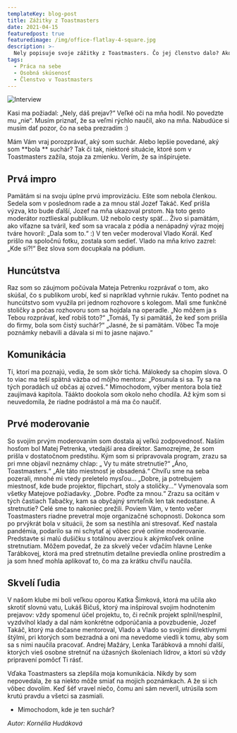 ```yaml
---
templateKey: blog-post
title: Zážitky z Toastmasters
date: 2021-04-15
featuredpost: true
featuredimage: /img/office-flatlay-4-square.jpg
description: >-
  Nely popisuje svoje zážitky z Toastmasters. Čo jej členstvo dalo? Ako jej pomohlo v živote?
tags:
  - Práca na sebe
  - Osobná skúsenosť
  - Členstvo v Toastmasters
---
```

![Interview](/img/office-flatlay-4-cropped.jpg)

Kasi ma požiadal: „Nely, dáš prejav?“
Veľké oči na mňa hodil. No povedzte mu „nie“.
Musím priznať, že sa veľmi rýchlo naučil, ako na mňa. Nabudúce si musím dať pozor, čo na seba prezradím :)

Mám Vám vraj porozprávať, aký som suchár. Alebo lepšie povedané, aký som **bola ** suchár?
Tak či tak, niektoré situácie, ktoré som v Toastmasters zažila, stoja za zmienku. Verím, že sa inšpirujete.

## Prvá impro
Pamätám si na svoju úplne prvú improvizáciu. Ešte som nebola členkou. Sedela som v poslednom rade a za mnou stál Jozef Takáč. Keď prišla výzva, kto bude ďalší, Jozef na mňa ukazoval prstom. Na toto gesto moderátor roztlieskal publikum. Už nebolo cesty späť...
Živo si pamätám, ako víťazne sa tváril, keď som sa vracala z pódia a nenápadný výraz mojej tváre hovoril: „Dala som to.“ :)
V ten večer moderoval Vlado Korál. Keď prišlo na spoločnú fotku, zostala som sedieť. Vlado na mňa krivo zazrel: „Kde si?!“ Bez slova som docupkala na pódium.

## Huncútstva
Raz som so záujmom počúvala Mateja Petrenku rozprávať o tom, ako skúšal, čo s publikom urobí, keď si napríklad vyhrnie rukáv. Tento podnet na huncútstvo som využila pri jednom rozhovore s kolegom. Mali sme funkčné stoličky a počas rozhovoru som sa hojdala na operadle.
„No môžem ja s Tebou rozprávať, keď robíš toto?“
„Tomáš, Ty si pamätáš, že keď som prišla do firmy, bola som čistý suchár?“
„Jasné, že si pamätám. Vôbec Ťa moje poznámky nebavili a dávala si mi to jasne najavo.“

## Komunikácia
Tí, ktorí ma poznajú, vedia, že som skôr tichá. Málokedy sa chopím slova. O to viac ma teší spätná väzba od môjho mentora: „Posunula si sa. Ty sa na tých poradách už občas aj ozveš.“
Mimochodom, výber mentora bola tiež zaujímavá kapitola. Táákto dookola som okolo neho chodila. Až kým som si neuvedomila, že riadne podrástol a má ma čo naučiť.

## Prvé moderovanie
So svojím prvým moderovaním som dostala aj veľkú zodpovednosť. Naším hosťom bol Matej Petrenka, vtedajší area direktor. Samozrejme, že som prišla v dostatočnom predstihu. Kým som si pripravovala program, zrazu sa pri mne objavil neznámy chlap:
„ Vy tu máte stretnutie?“
„Áno, Toastmasters.“
„Ale táto miestnosť je obsadená.“
Chvíľu sme na seba pozerali, mnohé mi vtedy preletelo mysľou… „Dobre, ja potrebujem miestnosť, kde bude projektor, flipchart, stoly a stoličky...“ Vymenovala som všetky Matejove požiadavky.
„Dobre. Poďte za mnou.“ Zrazu sa ocitám v tých častiach Tabačky, kam sa obyčajný smrteľník len tak nedostane. A stretnutie? Celé sme to nakoniec prežili. Poviem Vám, v tento večer Toastmasters riadne prevetral moje organizačné schopnosti. Dokonca som po prvýkrát bola v situácii, že som sa nestihla ani stresovať.
Keď nastala pandémia, podarilo sa mi schytať aj vôbec prvé online moderovanie. Predstavte si malú dušičku s totálnou averziou k akýmkoľvek online stretnutiam. Môžem povedať, že za skvelý večer vďačím hlavne Lenke Tarábkovej, ktorá ma pred stretnutím detailne previedla online prostredím a ja som hneď mohla aplikovať to, čo ma za krátku chvíľu naučila.

## Skvelí ľudia
V našom klube mi boli veľkou oporou Katka Šimková, ktorá ma učila ako skrotiť slovnú vatu, Lukáš Bičuš, ktorý ma inšpiroval svojim hodnotením prejavov: vždy spomenul účel projektu, to, či rečník projekt splnil/nesplnil, vyzdvihol klady a dal nám konkrétne odporúčania a povzbudenie, Jozef Takáč, ktorý ma dočasne mentoroval, Vlado a Vlado so svojimi direktívnymi štýlmi, pri ktorých som bezradná a oni ma nevedome viedli k tomu, aby som sa s nimi naučila pracovať. Andrej Mažáry, Lenka Tarábková a mnohí ďalší, ktorých vieš osobne stretnúť na úžasných školeniach lídrov, a ktorí sú vždy pripravení pomôcť Ti rásť.

Vďaka Toastmasters sa zlepšila moja komunikácia. Nikdy by som nepovedala, že sa niekto môže smiať na mojich poznámkach. A že si ich vôbec dovolím. Keď šéf vravel niečo, čomu ani sám neveril, utrúsila som krutú pravdu a všetci sa zasmiali. 

- Mimochodom, kde je ten suchár?

*Autor: Kornélia Hudáková*
